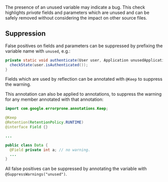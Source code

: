 The presence of an unused variable may indicate a bug. This check highlights
_private_ fields and parameters which are unused and can be safely removed
without considering the impact on other source files.

## Suppression

False positives on fields and parameters can be suppressed by prefixing the
variable name with `unused`, e.g.:

```java
private static void authenticate(User user, Application unusedApplication) {
  checkState(user.isAuthenticated());
}
```

Fields which are used by reflection can be annotated with `@Keep` to suppress
the warning.

This annotation can also be applied to annotations, to suppress the warning for
any member annotated with that annotation:

```java
import com.google.errorprone.annotations.Keep;

@Keep
@Retention(RetentionPolicy.RUNTIME)
@interface Field {}

...

public class Data {
  @Field private int a; // no warning.
  ...
}
```

All false positives can be suppressed by annotating the variable with
`@SuppressWarnings("unused")`.
